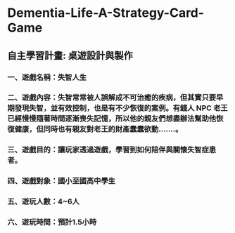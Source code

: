 # Dementia-Life-A-Strategy-Card-Game
## 自主學習計畫: 桌遊設計與製作 
### 一、遊戲名稱：失智人生  
### 二、遊戲內容：失智常常被人誤解成不可治癒的疾病，但其實只要早期發現失智，並有效控制，也是有不少恢復的案例。有錢人 NPC 老王已經慢慢隨著時間逐漸喪失記憶，所以他的親友們想盡辦法幫助他恢復健康，但同時也有親友對老王的財產蠢蠢欲動.......。  
### 三、遊戲目的：讓玩家透過遊戲，學習到如何陪伴與關懷失智症患者。  
### 四、遊戲對象：國小至國高中學生  
### 五、遊玩人數：4~6人  
### 六、遊玩時間：預計1.5小時  


